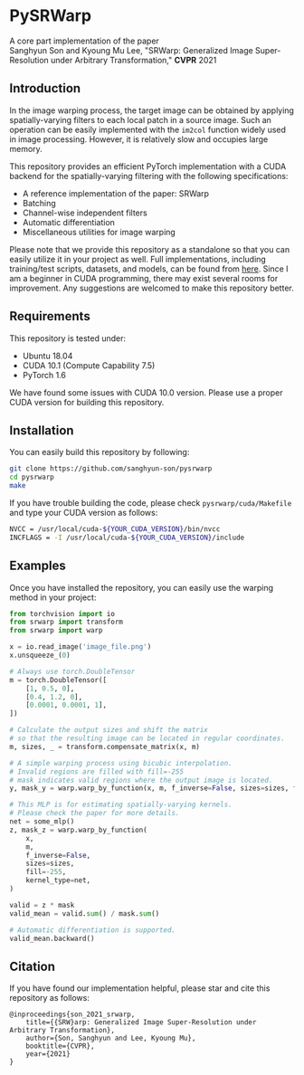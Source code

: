 # PySRWarp

A core part implementation of the paper \
Sanghyun Son and Kyoung Mu Lee, "SRWarp: Generalized Image Super-Resolution under Arbitrary Transformation," **CVPR** 2021

## Introduction

In the image warping process, the target image can be obtained by applying spatially-varying filters to each local patch in a source image.
Such an operation can be easily implemented with the ```im2col``` function widely used in image processing. However, it is relatively slow and occupies large memory.

This repository provides an efficient PyTorch implementation with a CUDA backend for the spatially-varying filtering with the following specifications:

- A reference implementation of the paper: SRWarp
- Batching
- Channel-wise independent filters
- Automatic differentiation
- Miscellaneous utilities for image warping

Please note that we provide this repository as a standalone so that you can easily utilize it in your project as well.
Full implementations, including training/test scripts, datasets, and models, can be found from [here](https://github.com/sanghyun-son/srwarp).
Since I am a beginner in CUDA programming, there may exist several rooms for improvement.
Any suggestions are welcomed to make this repository better.

## Requirements

This repository is tested under:

- Ubuntu 18.04
- CUDA 10.1 (Compute Capability 7.5)
- PyTorch 1.6

We have found some issues with CUDA 10.0 version.
Please use a proper CUDA version for building this repository.

## Installation

You can easily build this repository by following:
```bash
git clone https://github.com/sanghyun-son/pysrwarp
cd pysrwarp
make
```
If you have trouble building the code, please check ```pysrwarp/cuda/Makefile``` and type your CUDA version as follows:
```bash
NVCC = /usr/local/cuda-${YOUR_CUDA_VERSION}/bin/nvcc
INCFLAGS = -I /usr/local/cuda-${YOUR_CUDA_VERSION}/include
```

## Examples

Once you have installed the repository, you can easily use the warping method in your project:
```python
from torchvision import io
from srwarp import transform
from srwarp import warp

x = io.read_image('image_file.png')
x.unsqueeze_(0)

# Always use torch.DoubleTensor
m = torch.DoubleTensor([
    [1, 0.5, 0],
    [0.4, 1.2, 0],
    [0.0001, 0.0001, 1],
])

# Calculate the output sizes and shift the matrix
# so that the resulting image can be located in regular coordinates.
m, sizes, _ = transform.compensate_matrix(x, m)

# A simple warping process using bicubic interpolation.
# Invalid regions are filled with fill=-255
# mask indicates valid regions where the output image is located.
y, mask_y = warp.warp_by_function(x, m, f_inverse=False, sizes=sizes, fill=-255)

# This MLP is for estimating spatially-varying kernels.
# Please check the paper for more details.
net = some_mlp()
z, mask_z = warp.warp_by_function(
    x,
    m,
    f_inverse=False,
    sizes=sizes,
    fill=-255,
    kernel_type=net,
)

valid = z * mask
valid_mean = valid.sum() / mask.sum()

# Automatic differentiation is supported.
valid_mean.backward()
```

## Citation

If you have found our implementation helpful, please star and cite this repository as follows:

```
@inproceedings{son_2021_srwarp,
    title={{SRW}arp: Generalized Image Super-Resolution under Arbitrary Transformation},
    author={Son, Sanghyun and Lee, Kyoung Mu},
    booktitle={CVPR},
    year={2021}
}
```

